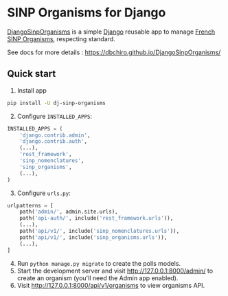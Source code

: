 # SINP Organisms for Django

[DjangoSinpOrganisms](https://github.com/dbchiro/DjangoSinpOrganisms) is a simple [Django](https://www.djangoproject.com/) reusable app to manage [French SINP Organisms](http://standards-sinp.mnhn.fr/referentiel-des-organismes/), respecting standard.

See docs for more details : <https://dbchiro.github.io/DjangoSinpOrganisms/>

## Quick start

1. Install app

```bash
pip install -U dj-sinp-organisms
```

2. Configure `INSTALLED_APPS`:

```python
INSTALLED_APPS = (
    'django.contrib.admin',
    'django.contrib.auth',
    (...),
    'rest_framework',
    'sinp_nomenclatures',
    'sinp_organisms',
    (...),
)
```

3. Configure `urls.py`:

```python
urlpatterns = [
    path('admin/', admin.site.urls),
    path('api-auth/', include('rest_framework.urls')),
    (...),
    path('api/v1/', include('sinp_nomenclatures.urls')),
    path('api/v1/', include('sinp_organisms.urls')),
    (...),
]
```

4. Run `python manage.py migrate` to create the polls models.
5. Start the development server and visit <http://127.0.0.1:8000/admin/>
   to create an organism (you'll need the Admin app enabled).
6. Visit <http://127.0.0.1:8000/api/v1/organisms> to view organisms API.
